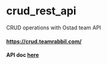 # crud_rest_api

CRUD operations with Ostad team API
#### https://crud.teamrabbil.com/
#### API doc [here](https://github.com/rupomsoft/Flutter-Batch/blob/main/Flutter/Source%20Code/24%20CRUD%20Project%20WITH%20Rest%20API/Postman%20Documentation/CRUD.postman_collection.json "Github")

